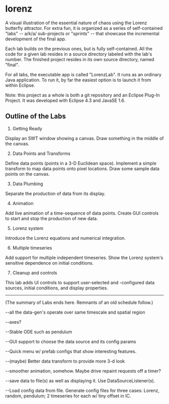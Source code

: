 lorenz
======

A visual illustration of the essential nature of chaos using the Lorenz butterfly
attractor. For extra fun, it is organized as a series of self-contained "labs"
-- a/k/a/ sub-projects or "sprints" -- that showcase the incremental development
of the final app.

Each lab builds on the previous ones, but is fully self-contained. All the code
for a given lab resides in a source directory labeled with the lab's number. The
finished project resides in its own source directory, named "final".

For all labs, the executable app is called "LorenzLab". It runs as an ordinary
Java application. To run it, by far the easiest option is to launch it from within
Eclipse.

Note: this project as a whole is both a git repository and an Eclipse Plug-In Project.
It was developed with Eclipse 4.3 and JavaSE 1.6.

Outline of the Labs
-------------------

1. Getting Ready

Display an SWT window showing a canvas. Draw something in the middle of the canvas.

2. Data Points and Transforms

Define data points (points in a 3-D Euclidean space). Implement a simple transform
to map data points onto pixel locations. Draw some sample data points on the canvas.

3. Data Plumbing

Separate the production of data from its display.

4. Animation

Add live animation of a time-sequence of data points. Create GUI controls to start
and stop the production of new data.

5. Lorenz system

Introduce the Lorenz equations and numerical integration.

6. Multiple timeseries

Add support for multiple independent timeseries. Show the Lorenz system's
sensitive dependence on initial conditions.

7. Cleanup and controls

This lab adds UI controls to support user-selected and -configured
data sources, initial conditions, and display properties.

--------------------------------------

(The summary of Labs ends here. Remnants of an old schedule follow.)

--all the data-gen's operate over same timescale and spatial region

--axes?

--Stable ODE such as pendulum

--GUI support to choose the data source and its config params
  
--Quick menu w/ prefab configs that show interesting features.

--(maybe) Better data transform to provide more 3-d look

--smoother animation, somehow. Maybe drive repaint requests off a timer?

--save data to file(s) as well as displaying it. Use DataSourceListener(s).

--Load config data from file. Generate config files for three cases:
  Lorenz, random, pendulum; 2 timeseries for each w/ tiny offset in IC.
   
